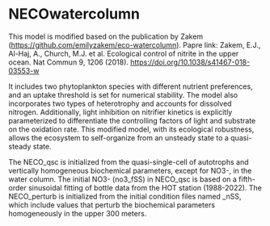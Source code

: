 # NECOwatercolumn
This model is modified based on the publication by Zakem (https://github.com/emilyzakem/eco-watercolumn). Papre link: Zakem, E.J., Al-Haj, A., Church, M.J. et al. Ecological control of nitrite in the upper ocean. Nat Commun 9, 1206 (2018). https://doi.org/10.1038/s41467-018-03553-w

It includes two phytoplankton species with different nutrient preferences, and an uptake threshold is set for numerical stability. The model also incorporates two types of heterotrophy and accounts for dissolved nitrogen. Additionally, light inhibition on nitrifier kinetics is explicitly parameterized to differentiate the controlling factors of light and substrate on the oxidation rate. This modified model, with its ecological robustness, allows the ecosystem to self-organize from an unsteady state to a quasi-steady state.

The NECO_qsc is initialized from the quasi-single-cell of autotrophs and vertically homogeneous biochemical parameters, except for NO3-, in the water column. The initial NO3- (no3_fSS) in NECO_qsc is based on a fifth-order sinusoidal fitting of bottle data from the HOT station (1988-2022). The NECO_perturb is initialized from the initial condition files named _nSS, which include values that perturb the biochemical parameters homogeneously in the upper 300 meters.

